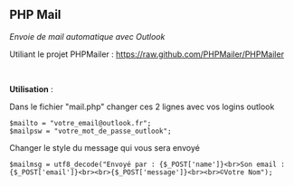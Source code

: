 <h2>PHP Mail</h2>

*Envoie de mail automatique avec Outlook*

Utiliant le projet PHPMailer : https://raw.github.com/PHPMailer/PHPMailer

<br>

__Utilisation__ :

Dans le fichier "mail.php" changer ces 2 lignes avec vos logins outlook

```
$mailto = "votre_email@outlook.fr";
$mailpsw = "votre_mot_de_passe_outlook";
```

Changer le style du message qui vous sera envoyé

```
$mailmsg = utf8_decode("Envoyé par : {$_POST['name']}<br>Son email : {$_POST['email']}<br><br>{$_POST['message']}<br><br>©Votre Nom");
```

